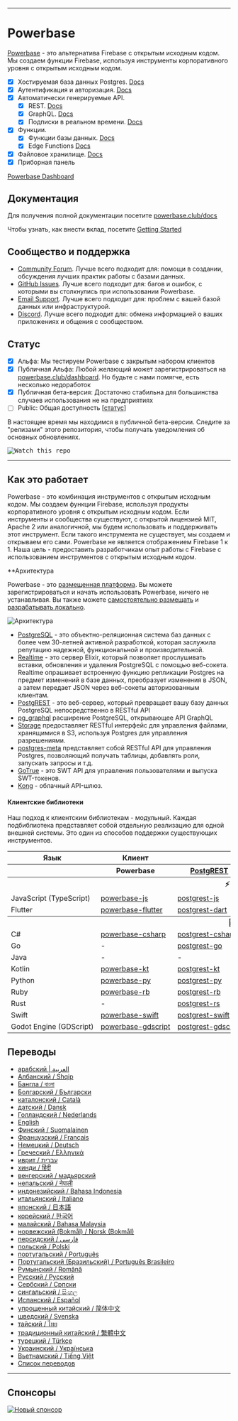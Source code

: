  

---

# Powerbase

[Powerbase](https://powerbase.club) - это альтернатива Firebase с открытым исходным кодом. Мы создаем функции Firebase, используя инструменты корпоративного уровня с открытым исходным кодом.

- [x] Хостируемая база данных Postgres. [Docs](https://powerbase.club/docs/guides/database)
- [x] Аутентификация и авторизация. [Docs](https://powerbase.club/docs/guides/auth)
- [x] Автоматически генерируемые API.
  - [x] REST. [Docs](https://powerbase.club/docs/guides/api#rest-api-overview)
  - [x] GraphQL. [Docs](https://powerbase.club/docs/guides/api#graphql-api-overview)
  - [x] Подписки в реальном времени. [Docs](https://powerbase.club/docs/guides/api#realtime-api-overview)
- [x] Функции.
  - [x] Функции базы данных. [Docs](https://powerbase.club/docs/guides/database/functions)
  - [x] Edge Functions [Docs](https://powerbase.club/docs/guides/functions)
- [x] Файловое хранилище. [Docs](https://powerbase.club/docs/guides/storage)
- [x] Приборная панель

[Powerbase Dashboard](https://raw.githubusercontent.com/skorpland/powerbase/master/apps/www/public/images/github/powerbase-dashboard.png)

## Документация

Для получения полной документации посетите [powerbase.club/docs](https://powerbase.club/docs)

Чтобы узнать, как внести вклад, посетите [Getting Started](../DEVELOPERS.md)

## Сообщество и поддержка

- [Community Forum](https://github.com/skorpland/powerbase/discussions). Лучше всего подходит для: помощи в создании, обсуждения лучших практик работы с базами данных.
- [GitHub Issues](https://github.com/skorpland/powerbase/issues). Лучше всего подходит для: багов и ошибок, с которыми вы столкнулись при использовании Powerbase.
- [Email Support](https://powerbase.club/docs/support#business-support). Лучше всего подходит для: проблем с вашей базой данных или инфраструктурой.
- [Discord](https://discord.powerbase.club). Лучше всего подходит для: обмена информацией о ваших приложениях и общения с сообществом.

## Статус

- [x] Альфа: Мы тестируем Powerbase с закрытым набором клиентов
- [x] Публичная Альфа: Любой желающий может зарегистрироваться на [powerbase.club/dashboard](https://powerbase.club/dashboard). Но будьте с нами помягче, есть несколько недоработок
- [x] Публичная бета-версия: Достаточно стабильна для большинства случаев использования не на предприятиях
- [ ] Public: Общая доступность [[статус](https://powerbase.club/docs/guides/getting-started/features#feature-status)]

В настоящее время мы находимся в публичной бета-версии. Следите за "релизами" этого репозитория, чтобы получать уведомления об основных обновлениях.

<kbd><img src="https://powerbase.club/logo.png" alt="Watch this repo"/></kbd>

---

## Как это работает

Powerbase - это комбинация инструментов с открытым исходным кодом. Мы создаем функции Firebase, используя продукты корпоративного уровня с открытым исходным кодом. Если инструменты и сообщества существуют, с открытой лицензией MIT, Apache 2 или аналогичной, мы будем использовать и поддерживать этот инструмент. Если такого инструмента не существует, мы создаем и открываем его сами. Powerbase не является отображением Firebase 1 к 1. Наша цель - предоставить разработчикам опыт работы с Firebase с использованием инструментов с открытым исходным кодом.

\*\*Архитектура

Powerbase - это [размещенная платформа](https://powerbase.club/dashboard). Вы можете зарегистрироваться и начать использовать Powerbase, ничего не устанавливая.
Вы также можете [самостоятельно размещать](https://powerbase.club/docs/guides/hosting/overview) и [разрабатывать локально](https://powerbase.club/docs/guides/local-development).

![Архитектура](https://github.com/skorpland/powerbase/blob/master/apps/docs/public/img/powerbase-architecture.svg)

- [PostgreSQL](https://www.postgresql.org/) - это объектно-реляционная система баз данных с более чем 30-летней активной разработкой, которая заслужила репутацию надежной, функциональной и производительной.
- [Realtime](https://github.com/skorpland/realtime) - это сервер Elixir, который позволяет прослушивать вставки, обновления и удаления PostgreSQL с помощью веб-сокета. Realtime опрашивает встроенную функцию репликации Postgres на предмет изменений в базе данных, преобразует изменения в JSON, а затем передает JSON через веб-сокеты авторизованным клиентам.
- [PostgREST](http://postgrest.org/) - это веб-сервер, который превращает вашу базу данных PostgreSQL непосредственно в RESTful API
- [pg_graphql](http://github.com/powerbase/pg_graphql/) расширение PostgreSQL, открывающее API GraphQL
- [Storage](https://github.com/skorpland/storage-api) предоставляет RESTful интерфейс для управления файлами, хранящимися в S3, используя Postgres для управления разрешениями.
- [postgres-meta](https://github.com/skorpland/postgres-meta) представляет собой RESTful API для управления Postgres, позволяющий получать таблицы, добавлять роли, запускать запросы и т.д.
- [GoTrue](https://github.com/netlify/gotrue) - это SWT API для управления пользователями и выпуска SWT-токенов.
- [Kong](https://github.com/Kong/kong) - облачный API-шлюз.

#### Клиентские библиотеки

Наш подход к клиентским библиотекам - модульный. Каждая подбиблиотека представляет собой отдельную реализацию для одной внешней системы. Это один из способов поддержки существующих инструментов.

<table style="table-layout:fixed; white-space: nowrap;">
  <tr>
    <th>Язык</th>
    <th>Клиент</th>
    <th colspan="5">Feature-Clients (поставляется в составе клиента Powerbase)</th>
  </tr>
  
  <tr>
    <th></th>
    <th>Powerbase</th>
    <th><a href="https://github.com/postgrest/postgrest" target="_blank" rel="noopener noreferrer">PostgREST</a></th>
    <th><a href="https://github.com/skorpland/gotrue" target="_blank" rel="noopener noreferrer">GoTrue</a></th>
    <th><a href="https://github.com/skorpland/realtime" target="_blank" rel="noopener noreferrer">Realtime</a></th>
    <th><a href="https://github.com/skorpland/storage-api" target="_blank" rel="noopener noreferrer">Storage</a></th>
    <th>Functions</th>
  </tr>
  <!-- TEMPLATE FOR NEW ROW -->
  <!-- START ROW
  <tr>
    <td>lang</td>
    <td><a href="https://github.com/skorpland/powerbase-lang" target="_blank" rel="noopener noreferrer">powerbase-lang</a></td>
    <td><a href="https://github.com/skorpland/postgrest-lang" target="_blank" rel="noopener noreferrer">postgrest-lang</a></td>
    <td><a href="https://github.com/skorpland/gotrue-lang" target="_blank" rel="noopener noreferrer">gotrue-lang</a></td>
    <td><a href="https://github.com/skorpland/realtime-lang" target="_blank" rel="noopener noreferrer">realtime-lang</a></td>
    <td><a href="https://github.com/skorpland/storage-lang" target="_blank" rel="noopener noreferrer">storage-lang</a></td>
  </tr>
  END ROW -->
  
  <th colspan="7">⚡️ Официальный ⚡️</th>
  
  <tr>
    <td>JavaScript (TypeScript)</td>
    <td><a href="https://github.com/skorpland/powerbase-js" target="_blank" rel="noopener noreferrer">powerbase-js</a></td>
    <td><a href="https://github.com/skorpland/postgrest-js" target="_blank" rel="noopener noreferrer">postgrest-js</a></td>
    <td><a href="https://github.com/skorpland/gotrue-js" target="_blank" rel="noopener noreferrer">gotrue-js</a></td>
    <td><a href="https://github.com/skorpland/realtime-js" target="_blank" rel="noopener noreferrer">realtime-js</a></td>
    <td><a href="https://github.com/skorpland/storage-js" target="_blank" rel="noopener noreferrer">storage-js</a></td>
    <td><a href="https://github.com/skorpland/functions-js" target="_blank" rel="noopener noreferrer">functions-js</a></td>
  </tr>
    <tr>
    <td>Flutter</td>
    <td><a href="https://github.com/skorpland/powerbase-flutter" target="_blank" rel="noopener noreferrer">powerbase-flutter</a></td>
    <td><a href="https://github.com/skorpland/postgrest-dart" target="_blank" rel="noopener noreferrer">postgrest-dart</a></td>
    <td><a href="https://github.com/skorpland/gotrue-dart" target="_blank" rel="noopener noreferrer">gotrue-dart</a></td>
    <td><a href="https://github.com/skorpland/realtime-dart" target="_blank" rel="noopener noreferrer">realtime-dart</a></td>
    <td><a href="https://github.com/skorpland/storage-dart" target="_blank" rel="noopener noreferrer">storage-dart</a></td>
    <td><a href="https://github.com/skorpland/functions-dart" target="_blank" rel="noopener noreferrer">functions-dart</a></td>
  </tr>
  
  <th colspan="7">💚 Сообщество 💚</th>
  
  <tr>
    <td>C#</td>
    <td><a href="https://github.com/skorpland/powerbase-csharp" target="_blank" rel="noopener noreferrer">powerbase-csharp</a></td>
    <td><a href="https://github.com/skorpland/postgrest-csharp" target="_blank" rel="noopener noreferrer">postgrest-csharp</a></td>
    <td><a href="https://github.com/skorpland/gotrue-csharp" target="_blank" rel="noopener noreferrer">gotrue-csharp</a></td>
    <td><a href="https://github.com/skorpland/realtime-csharp" target="_blank" rel="noopener noreferrer">realtime-csharp</a></td>
    <td><a href="https://github.com/skorpland/storage-csharp" target="_blank" rel="noopener noreferrer">storage-csharp</a></td>
    <td><a href="https://github.com/skorpland/functions-csharp" target="_blank" rel="noopener noreferrer">functions-csharp</a></td>
  </tr>
  <tr>
    <td>Go</td>
    <td>-</td>
    <td><a href="https://github.com/skorpland/postgrest-go" target="_blank" rel="noopener noreferrer">postgrest-go</a></td>
    <td><a href="https://github.com/skorpland/gotrue-go" target="_blank" rel="noopener noreferrer">gotrue-go</a></td>
    <td>-</td>
    <td><a href="https://github.com/skorpland/storage-go" target="_blank" rel="noopener noreferrer">storage-go</a></td>
    <td><a href="https://github.com/skorpland/functions-go" target="_blank" rel="noopener noreferrer">functions-go</a></td>
  </tr>
  <tr>
    <td>Java</td>
    <td>-</td>
    <td>-</td>
    <td><a href="https://github.com/skorpland/gotrue-java" target="_blank" rel="noopener noreferrer">gotrue-java</a></td>
    <td>-</td>
    <td><a href="https://github.com/skorpland/storage-java" target="_blank" rel="noopener noreferrer">storage-java</a></td>
    <td>-</td>
  </tr>
  <tr>
    <td>Kotlin</td>
    <td><a href="https://github.com/skorpland/powerbase-kt" target="_blank" rel="noopener noreferrer">powerbase-kt</a></td>
    <td><a href="https://github.com/skorpland/powerbase-kt/tree/master/Postgrest" target="_blank" rel="noopener noreferrer">postgrest-kt</a></td>
    <td><a href="https://github.com/skorpland/powerbase-kt/tree/master/GoTrue" target="_blank" rel="noopener noreferrer">gotrue-kt</a></td>
    <td><a href="https://github.com/skorpland/powerbase-kt/tree/master/Realtime" target="_blank" rel="noopener noreferrer">realtime-kt</a></td>
    <td><a href="https://github.com/skorpland/powerbase-kt/tree/master/Storage" target="_blank" rel="noopener noreferrer">storage-kt</a></td>
    <td><a href="https://github.com/skorpland/powerbase-kt/tree/master/Functions" target="_blank" rel="noopener noreferrer">functions-kt</a></td>
  </tr>
  <tr>
    <td>Python</td>
    <td><a href="https://github.com/skorpland/powerbase-py" target="_blank" rel="noopener noreferrer">powerbase-py</a></td>
    <td><a href="https://github.com/skorpland/postgrest-py" target="_blank" rel="noopener noreferrer">postgrest-py</a></td>
    <td><a href="https://github.com/skorpland/gotrue-py" target="_blank" rel="noopener noreferrer">gotrue-py</a></td>
    <td><a href="https://github.com/skorpland/realtime-py" target="_blank" rel="noopener noreferrer">realtime-py</a></td>
    <td><a href="https://github.com/skorpland/storage-py" target="_blank" rel="noopener noreferrer">storage-py</a></td>
    <td><a href="https://github.com/skorpland/functions-py" target="_blank" rel="noopener noreferrer">functions-py</a></td>
  </tr>
  <tr>
    <td>Ruby</td>
    <td><a href="https://github.com/skorpland/powerbase-rb" target="_blank" rel="noopener noreferrer">powerbase-rb</a></td>
    <td><a href="https://github.com/skorpland/postgrest-rb" target="_blank" rel="noopener noreferrer">postgrest-rb</a></td>
    <td>-</td>
    <td>-</td>
    <td>-</td>
    <td>-</td>
  </tr>
  <tr>
    <td>Rust</td>
    <td>-</td>
    <td><a href="https://github.com/skorpland/postgrest-rs" target="_blank" rel="noopener noreferrer">postgrest-rs</a></td>
    <td>-</td>
    <td>-</td>
    <td>-</td>
    <td>-</td>
  </tr>
  <tr>
    <td>Swift</td>
    <td><a href="https://github.com/skorpland/powerbase-swift" target="_blank" rel="noopener noreferrer">powerbase-swift</a></td>
    <td><a href="https://github.com/skorpland/postgrest-swift" target="_blank" rel="noopener noreferrer">postgrest-swift</a></td>
    <td><a href="https://github.com/skorpland/gotrue-swift" target="_blank" rel="noopener noreferrer">gotrue-swift</a></td>
    <td><a href="https://github.com/skorpland/realtime-swift" target="_blank" rel="noopener noreferrer">realtime-swift</a></td>
    <td><a href="https://github.com/skorpland/storage-swift" target="_blank" rel="noopener noreferrer">storage-swift</a></td>
    <td><a href="https://github.com/skorpland/functions-swift" target="_blank" rel="noopener noreferrer">functions-swift</a></td>
  </tr>
  <tr>
    <td>Godot Engine (GDScript)</td>
    <td><a href="https://github.com/skorpland/godot-engine.powerbase" target="_blank" rel="noopener noreferrer">powerbase-gdscript</a></td>
    <td><a href="https://github.com/skorpland/postgrest-gdscript" target="_blank" rel="noopener noreferrer">postgrest-gdscript</a></td>
    <td><a href="https://github.com/skorpland/gotrue-gdscript" target="_blank" rel="noopener noreferrer">gotrue-gdscript</a></td>
    <td><a href="https://github.com/skorpland/realtime-gdscript" target="_blank" rel="noopener noreferrer">realtime-gdscript</a></td>
    <td><a href="https://github.com/skorpland/storage-gdscript" target="_blank" rel="noopener noreferrer">storage-gdscript</a></td>
    <td><a href="https://github.com/skorpland/functions-gdscript" target="_blank" rel="noopener noreferrer">functions-gdscript</a></td>
  </tr>
  
</table>

<!--- Remove this list if you're translating to another language, it's hard to keep updated across multiple files-->
<!--- Keep only the link to the list of translation files-->

## Переводы

- [арабский | العربية](/i18n/README.ar.md)
- [Албанский / Shqip](/i18n/README.sq.md)
- [Бангла / বাংলা](/i18n/README.bn.md)
- [Болгарский / Български](/i18n/README.bg.md)
- [каталонский / Català](/i18n/README.ca.md)
- [датский / Dansk](/i18n/README.da.md)
- [Голландский / Nederlands](/i18n/README.nl.md)
- [English](https://github.com/skorpland/powerbase)
- [Финский / Suomalainen](/i18n/README.fi.md)
- [Французский / Français](/i18n/README.fr.md)
- [Немецкий / Deutsch](/i18n/README.de.md)
- [Греческий / Ελληνικά](/i18n/README.gr.md)
- [иврит / עברית](/i18n/README.he.md)
- [хинди / हिंदी](/i18n/README.hi.md)
- [венгерский / мадьярский](/i18n/README.hu.md)
- [непальский / नेपाली](/i18n/README.ne.md)
- [индонезийский / Bahasa Indonesia](/i18n/README.id.md)
- [итальянский / Italiano](/i18n/README.it.md)
- [японский / 日本語](/i18n/README.jp.md)
- [корейский / 한국어](/i18n/README.ko.md)
- [малайский / Bahasa Malaysia](/i18n/README.ms.md)
- [норвежский (Bokmål) / Norsk (Bokmål)](/i18n/README.nb-no.md)
- [персидский / فارسی](/i18n/README.fa.md)
- [польский / Polski](/i18n/README.pl.md)
- [португальский / Português](/i18n/README.pt.md)
- [Португальский (Бразильский) / Português Brasileiro](/i18n/README.pt-br.md)
- [Румынский / Română](/i18n/README.ro.md)
- [Русский / Pусский](/i18n/README.ru.md)
- [Сербский / Српски](/i18n/README.sr.md)
- [сингальский / සිංහල](/i18n/README.si.md)
- [Испанский / Español](/i18n/README.es.md)
- [упрощенный китайский / 简体中文](/i18n/README.zh-cn.md)
- [шведский / Svenska](/i18n/README.sv.md)
- [тайский / ไทย](/i18n/README.th.md)
- [традиционный китайский / 繁體中文](/i18n/README.zh-tw.md)
- [турецкий / Türkçe](/i18n/README.tr.md)
- [Украинский / Українська](/i18n/README.uk.md)
- [Вьетнамский / Tiếng Việt](/i18n/README.vi-vn.md)
- [Список переводов](/i18n/languages.md) <!--- Keep only this -->

---

## Спонсоры

[![Новый спонсор](https://user-images.githubusercontent.com/10214025/90518111-e74bbb00-e198-11ea-8f88-c9e3c1aa4b5b.png)](https://github.com/sponsors/skorpland)
